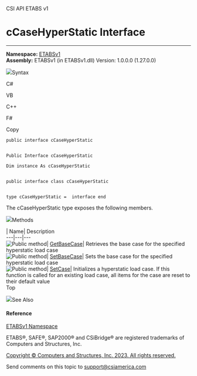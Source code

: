 ﻿

CSI API ETABS v1

# cCaseHyperStatic Interface  
  
---  
  
**Namespace:** [ETABSv1](2780f1b8-2033-5289-2298-1cdb2a7508d9.htm)  
**Assembly:** ETABSv1 (in ETABSv1.dll) Version: 1.0.0.0 (1.27.0.0)

![](../icons/SectionExpanded.png)Syntax

C#

VB

C++

F#

Copy

    
    
    public interface cCaseHyperStatic
    
    
    Public Interface cCaseHyperStatic
    
    Dim instance As cCaseHyperStatic
    
    
    public interface class cCaseHyperStatic
    
    
    type cCaseHyperStatic =  interface end

The cCaseHyperStatic type exposes the following members.

![](../icons/SectionExpanded.png)Methods

| Name| Description  
---|---|---  
![Public method](../icons/pubmethod.gif)|
[GetBaseCase](da31904b-424f-4a57-2cfd-3465ca822ee3.htm)|  Retrieves the base
case for the specified hyperstatic load case  
![Public method](../icons/pubmethod.gif)|
[SetBaseCase](60a20576-f92f-9abc-0a4f-30fb1fcd3bdb.htm)|  Sets the base case
for the specified hyperstatic load case  
![Public method](../icons/pubmethod.gif)|
[SetCase](803f0e60-1c9a-46b6-9e62-b38133b8d45f.htm)|  Initializes a
hyperstatic load case. If this function is called for an existing load case,
all items for the case are reset to their default value  
Top

![](../icons/SectionExpanded.png)See Also

#### Reference

[ETABSv1 Namespace](2780f1b8-2033-5289-2298-1cdb2a7508d9.htm)

ETABS®, SAFE®, SAP2000® and CSiBridge® are registered trademarks of Computers
and Structures, Inc.  

[Copyright © Computers and Structures, Inc. 2023. All rights
reserved.](http://www.csiamerica.com)

Send comments on this topic to
[support@csiamerica.com](mailto:support%40csiamerica.com?Subject=CSI%20API%20ETABS%20v1)

